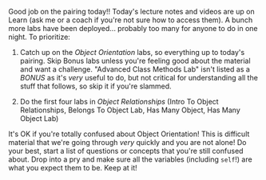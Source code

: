 Good job on the pairing today!! Today's lecture notes and videos are up on Learn (ask me or a coach if you're not sure how to access them).  A bunch more labs have been deployed... probably too many for anyone to do in one night.  To prioritize:

1. Catch up on the _Object Orientation_ labs, so everything up to today's pairing. Skip Bonus labs unless you're feeling good about the material and want a challenge.  "Advanced Class Methods Lab" isn't listed as a *BONUS* as it's _very_ useful to do, but not critical for understanding all the stuff that follows, so skip it if you're slammed.

2. Do the first four labs in _Object Relationships_ (Intro To Object Relationships, Belongs To Object Lab, Has Many Object, Has Many Object Lab)

It's OK if you're totally confused about Object Orientation!  This is difficult material that we're going through _very_ quickly and you are not alone!  Do your best, start a list of questions or concepts that you're still confused about.  Drop into a pry and make sure all the variables (including `self`!) are what you expect them to be.  Keep at it!